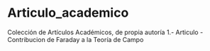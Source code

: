 # Articulo_academico
  Colección de Artículos Académicos, de propia autoría
1.- Articulo - Contribucion de Faraday a la Teoría de Campo
